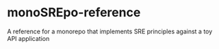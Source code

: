 # monoSREpo-reference
A reference for a monorepo that implements SRE principles against a toy API application
